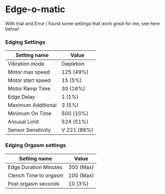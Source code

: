 # Edge-o-matic
With trial and Error I found some settings that work great for me, see here below! 

### Edging Settings 

| Setting name | Value | 
| --- | --- | 
|Vibration mode | Depletion |
| Motor max speed | 125 (49%) |
| Motor start speed | 15 (5%) |
| Motor Ramp Time  |  30 (16%) |
| Edge Delay | 1 (1%) |
|  Maximum Additional |3 (5%) |
| Minimum On Time  | 500 (10%) |
| Arousal Limit | 524 (51%) |
| Sensor Sensitivity | V 221 (86%) |

### Edging Orgasm settings
| Setting name | Value | 
| --- | --- | 
|  Edge Duration Minutes |  300 (Max) |
| Clench Time to orgasm | 100 (Max) |
| Post orgasm seconds | 10 (3%) |
